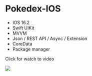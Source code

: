 # Pokedex-IOS

- IOS 16.2
- Swift UIKit
- MVVM
- Json / REST API / Async / Extension 
- CoreData
- Package manager

Click for watch to video
 

[<img src="https://user-images.githubusercontent.com/9095803/234289160-bc1540c8-9d1d-4981-b43e-a5769151696c.png">](https://drive.google.com/file/d/1PK5WpQdM1RNHvV2GEP5Ou2MqSbun1pvR "Pokedex IOS")
